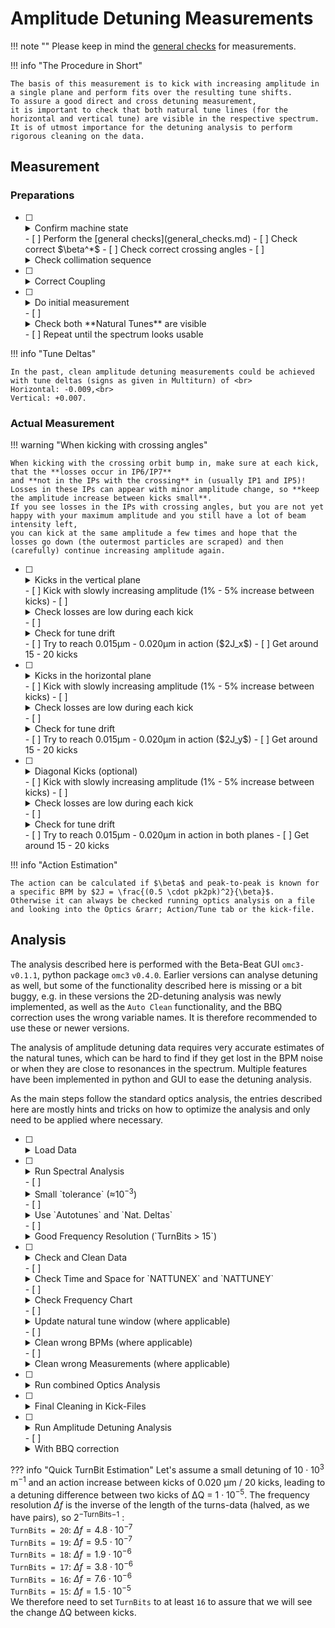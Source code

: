 # Amplitude Detuning Measurements

!!! note ""
    Please keep in mind the [general checks](general_checks.md) for measurements.

!!! info "The Procedure in Short"

    The basis of this measurement is to kick with increasing amplitude in a single plane and perform fits over the resulting tune shifts.
    To assure a good direct and cross detuning measurement,
    it is important to check that both natural tune lines (for the horizontal and vertical tune) are visible in the respective spectrum.
    It is of utmost importance for the detuning analysis to perform rigorous cleaning on the data.

## Measurement

### Preparations

- [ ] <details class="nodeco"><summary>Confirm machine state</summary>
      <p>
      Make sure that the configuration of the machine is as you expect it.
      </p></details>
    - [ ] Perform the [general checks](general_checks.md)
    - [ ] Check correct $\beta^*$
    - [ ] Check correct crossing angles
    - [ ] <details class="nodeco"><summary>Check collimation sequence</summary>
        <p>
        **"LOAD COARSE SETTINGS FOR NLO AT 30 CM"** is the current (run 3, 2022) collimation sequence for AC-Dipole kicks
        in the LHC at $\beta^*$ = 30cm up to &plusmn;170&mu;rad IP1-V/IP5-H crossing
        and &plusmn;150&mu;rad IP1-H, &minus;150&mu;rad to +140&mu;rad IP5-V separation.
        </p></details>

- [ ] <details class="nodeco"><summary>Correct Coupling</summary>
      <p>
      As always, coupling should be well corrected to $|C-| \approx 10^{-3}$.
      This can be easily achieved by performing diagonal kicks of intermediate strength, and get the correction values from the GUI.<br>
      :fontawesome-solid-triangle-exclamation: **Beware that the signs need to be switched for correction in the machine**.
      </p></details>

- [ ] <details class="nodeco"><summary>Do initial measurement</summary>
      <p>
      Start with a low AC-Dipole amplitude in both planes (e.g. 5%&minus;10%) and analyse the resulting data.
      </p></details>
    - [ ] <details class="nodeco"><summary>Check both **Natural Tunes** are visible</summary>
        <p>
        Perform a quick harmonic analysis on the resulting data and check the spectrum.
        Both natural tunes need to be visible in their respective plane for the majority of BPMs.
        If not, maybe try to adapt the tune delta and move the driven tunes closer to the natural ones.
        See Info-box "Tune Deltas" below.
        </p>
        <figure class="leftFigure">
            <img class="clickImg" src="../../../assets/images/amplitude_detuning_procedure/FrequencyChart_one_tune_not_found.png">
            <figcaption>Bad Spectrum.</figcaption>
        </figure>
        <figure class="rightFigure">
            <img class="clickImg" src="../../../assets/images/amplitude_detuning_procedure/FrequencyChart_both_tunes_found.png">
            <figcaption>Good Spectrum.</figcaption>
        </figure>
        </details>
    - [ ] Repeat until the spectrum looks usable

!!! info "Tune Deltas"

    In the past, clean amplitude detuning measurements could be achieved with tune deltas (signs as given in Multiturn) of <br>
    Horizontal: -0.009,<br>
    Vertical: +0.007.


### Actual Measurement

!!! warning "When kicking with crossing angles"

    When kicking with the crossing orbit bump in, make sure at each kick, that the **losses occur in IP6/IP7**
    and **not in the IPs with the crossing** in (usually IP1 and IP5)!
    Losses in these IPs can appear with minor amplitude change, so **keep the amplitude increase between kicks small**.
    If you see losses in the IPs with crossing angles, but you are not yet happy with your maximum amplitude and you still have a lot of beam intensity left,
    you can kick at the same amplitude a few times and hope that the losses go down (the outermost particles are scraped) and then (carefully) continue increasing amplitude again.


- [ ] <details class="nodeco"><summary>Kicks in the vertical plane</summary>
      <p>
      While keeping the AC-Dipole amplitude in the horizontal plane constant (but not zero, to avoid weird AC-Dipole behaviour and to see if there is coupling effects),
      slowly increase the amplitude in the vertical plane.
      </p></details>
    - [ ] Kick with slowly increasing amplitude (1% - 5% increase between kicks)
    - [ ] <details class="nodeco"><summary>Check losses are low during each kick</summary>
          <p>
          Adapt amplitude increase accordingly, as you do not want to dump the beam because the losses were to high.
          Also check the beam intensity, you will want to have good intensity if there are more detuning measurements in the other planes/settings to do.
          When kicking with crossing: head the warning above! Losses may occur with only a small amplitude increase!
          </p></details>
    - [ ] <details class="nodeco"><summary>Check for tune drift</summary>
          <p>
          If you are kicking with reduced tune deltas, it is also important to have an eye on the tune drift of the machine,
          so that you do not further decrease the distance between natural tune and excitation.
          Update the tune in Multiturn if necessary.
          The tune drifts will be compensated in the python analysis step by using data from the BBQ.
          </p></details>
    - [ ] Try to reach 0.015&mu;m - 0.020&mu;m in action ($2J_x$)
    - [ ] Get around 15 - 20 kicks

- [ ] <details class="nodeco"><summary>Kicks in the horizontal plane</summary>
      <p>
      While keeping the AC-Dipole amplitude in the vertical plane constant (but not zero, to avoid weird AC-Dipole behaviour and to see if there is coupling effects),
      slowly increase the amplitude in the horizontal plane.
      </p></details>
    - [ ] Kick with slowly increasing amplitude (1% - 5% increase between kicks)
    - [ ] <details class="nodeco"><summary>Check losses are low during each kick</summary>
          <p>
          Adapt amplitude increase accordingly, as you do not want to dump the beam because the losses were to high.
          Also check the beam intensity, you will want to have good intensity if there are more detuning measurements in the other planes/settings to do.
          When kicking with crossing: head the warning above! Losses may occur with only a small amplitude increase!
          </p></details>
    - [ ] <details class="nodeco"><summary>Check for tune drift</summary>
          <p>
          If you are kicking with reduced tune deltas, it is also important to have an eye on the tune drift of the machine,
          so that you do not further decrease the distance between natural tune and excitation.
          Update the tune in multiturn if necessary.
          The tune drifts will be compensated in the python analysis step by using data from the BBQ.
          </p></details>
    - [ ] Try to reach 0.015&mu;m - 0.020&mu;m in action ($2J_y$)
    - [ ] Get around 15 - 20 kicks

- [ ] <details class="nodeco"><summary>Diagonal Kicks (optional)</summary>
      <p>
      To increase the accuracy of the cross-term measurement, 2D kicks (and 3.5D fitting) can be performed.
      If this is desired, it makes sense to throw some diagonal kicks, i.e. kicks with (more or less, not too important for the fitting) equal amplitude into the mix.
      </p></details>
    - [ ] Kick with slowly increasing amplitude (1% - 5% increase between kicks)
    - [ ] <details class="nodeco"><summary>Check losses are low during each kick</summary>
          <p>
          Adapt amplitude increase accordingly, as you do not want to dump the beam because the losses were to high.
          Also check the beam intensity, you will want to have good intensity if there are more detuning measurements in the other planes/settings to do.
          When kicking with crossing: head the warning above! Losses may occur with only a small amplitude increase!
          </p></details>
    - [ ] <details class="nodeco"><summary>Check for tune drift</summary>
          <p>
          If you are kicking with reduced tune deltas, it is also important to have an eye on the tune drift of the machine,
          so that you do not further decrease the distance between natural tune and excitation.
          Update the tune in Multiturn if necessary.
          The tune drifts will be compensated in the python analysis step by using data from the BBQ.
          </p></details>
    - [ ] Try to reach 0.015&mu;m - 0.020&mu;m in action in both planes
    - [ ] Get around 15 - 20 kicks

!!! info "Action Estimation"

    The action can be calculated if $\beta$ and peak-to-peak is known for a specific BPM by $2J = \frac{(0.5 \cdot pk2pk)^2}{\beta}$.
    Otherwise it can always be checked running optics analysis on a file and looking into the Optics &rarr; Action/Tune tab or the kick-file.

## Analysis

The analysis described here is performed with the Beta-Beat GUI `omc3-v0.1.1`, python package `omc3` `v0.4.0`.
Earlier versions can analyse detuning as well, but some of the functionality described here is missing or a bit buggy,
e.g. in these versions the 2D-detuning analysis was newly implemented, as well as the `Auto Clean` functionality,
and the BBQ correction uses the wrong variable names. It is therefore recommended to use these or newer versions.

The analysis of amplitude detuning data requires very accurate estimates of the natural tunes,
which can be hard to find if they get lost in the BPM noise or when they are close to resonances in the spectrum.
Multiple features have been implemented in python and GUI to ease the detuning analysis.

As the main steps follow the standard optics analysis, the entries described here are mostly hints and tricks
on how to optimize the analysis and only need to be applied where necessary.

- [ ] <details class="nodeco"><summary>Load Data</summary>
      <p>
      Simply load the data in the BPM panel.
      Make sure you are loading the correct data and check the logbook for misfired kicks etc.
      </p></details>
- [ ] <details class="nodeco"><summary>Run Spectral Analysis</summary>
      <p>
      A bad spectral analysis can be recovered by the steps mentioned in "Cleaning",
      but a good frequency spectrum and well found natural tunes will save you a lot of time later on.
      </p></details>
    - [ ] <details class="nodeco"><summary>Small `tolerance` (&asymp;10<sup>&minus;3</sup>)</summary>
          <p>
          The tune tolerance (found in the `Tune Settings`) specifies in what region around the assumed natural tune (see next step, the region is $f$ &plusmn; tolerance), the highest frequency line is chosen to be the natural tune.
          To not accidentally capture the main tune or other excited resonances close by, the tolerance should be kept low (&asymp;10<sup>&minus;3</sup>).
          In case of large detuning (e.g. 40 &middot; 10<sup>3</sup> m<sup>&minus;1</sup> &times; 0.016m = 6.4 &middot; 10<sup>&minus;3</sup>) or change of the AC-Dipole frequency (e.g. to adapt for tune drifts),
          this could mean that the natural tune will not fall into this window anymore.
          Both can be avoided using `Autotunes` and maybe adapting the tune deltas (see next step),
          but can also be easily remedied in the cleaning step via the `Update Nattune` functionality.
          You can check the approximate tolerance window, by using the `Set Window` button of `Update Nattune`,
          which will set the markers according to the `Nattune` and `tolerance` in the `Tune Settings`,
          which might differ a bit from the actual window if `Autotunes` are used.
          </p>
          <figure>
              <img src="../../../assets/images/amplitude_detuning_procedure/tune_settings.png">
              <figcaption>Tune settings.</figcaption>
          </figure>
          <figure>
              <img class="clickImg" src="../../../assets/images/amplitude_detuning_procedure/FrequencyChart_tune_tolerance.png">
              <figcaption>Approximate tolerance window, shown in blue for the horizontal and in red for the vertical tune.</figcaption>
          </figure>
          </details>
    - [ ] <details class="nodeco"><summary>Use `Autotunes` and `Nat. Deltas`</summary>
          <p>
          In case the tunes do not coincide with the model, e.g. due to tune-drifts, we might run into problems when using a small tolerance (see previous step) as the natural tune might now be outside of the search window.
          One way to remedy that would be to also keep the model tunes up-to-date, e.g. use the exact tune values from the kick entries in the logbook.
          The one thing that should be constant during the measurement process though, are the tune deltas.
          The easiest way therefore, to make sure that at least the non-detuned tune is in the tolerance window, is to use the `Autotunes` in the `Tune Settings`:
          If this is activated (here for `transverse` planes), the highest peak in the whole spectrum is automatically assumed to be the driven tune.
          From those we can specify the difference to the natural tunes, by activating the `Nat. Deltas`, instead of the natural tunes themselves.
          Now, no matter the tune drift (if the tunes are kept updated in Multiturn), the unperturbed natural tune should always be, where we expect it.<br>
          :fontawesome-solid-triangle-exclamation: **Beware that the signs between the `Nat. Deltas` and Multiturn are inverted,** <br>
           as Multiturn uses the &Delta; to specify the excitation frequency based on the natural tune,
          while the GUI/harpy searches for the natural tune at &Delta; from the driven tune.
          </p>
          <figure>
              <img src="../../../assets/images/amplitude_detuning_procedure/tune_settings.png">
              <figcaption>Tune settings.</figcaption>
          </figure>
          </details>
    - [ ] <details class="nodeco"><summary>Good Frequency Resolution (`TurnBits > 15`)</summary>
          <p>
          As the tune shift can be very small, we would want a good resolution in frequency, which can be controlled by `TurnBits`.
          The standard value of `TurnBits` of `20` (leading to 2<sup>20</sup> complex coefficients, i.e. 2<sup>21</sup> spectral lines) is a good start, but can lead to excessive memory use when analysing 15&minus;20 files at once.
          I estimate (from experience), that with `19` turn-bits, you will need 60GB to 80GB of RAM, `20` will obviously double and `18` halve that value.
          Both of these should be good values to use (see Infobox "TurnBit Estimation" below).<br>
          The `OutputBits` on the other hand can be smaller, as the highest line stored per "bucket" will keep the frequency location calculated from the higher resolution form `TurnBits`.
          Therefore, even if the wrong line is selected (see step "Small tolerance"), the correct tune line will still be available in its bucket.
          The only issue would be, if there is a resonance really close by.
          A value of `10`-`12` (0.5 &middot; 10<sup>&minus;4</sup> - 10<sup>&minus;4</sup> tune units) should be enough, to keep the file-size manageable and allow to open all the files simultaneously in the GUI.
          </p></details>
- [ ] <details class="nodeco"><summary>Check and Clean Data</summary>
      <p>
      As mentioned before, it is of utmost importance to have clean data for the analysis as otherwise the fit will not work and yield unreasonable results.
      In principle each file needs to be checked that all BPMs point to the correct horizontal and vertical natural tunes, and cleaned appropriately.
      The following steps can be applied to recover the right natural tunes, if visible in the spectrum, limit error-bars and clean outliers.
      </p></details>
    - [ ] <details class="nodeco"><summary>Check Time and Space for `NATTUNEX` and `NATTUNEY`</summary>
        <p>
        For the amplitude detuning analysis, the most important factor is the correct determination of the natural tunes.
        When the `harpy` frequency analysis is done, one can check the found tunes in the `Analysis Panel` in the `Time and Space` tab.
        Make sure to select `NATTUNEX` and `NATTUNEY` not just the main tunes. <br>
        :fontawesome-solid-triangle-exclamation: **Be sure that the found tune shown is the natural tune and not the driven tune.** <br>
        Often it is required to check only one of them at a time, to get a clearer view.
        This can be easily achieved by *right clicking* into the data selection box on the left hand side of the plane that you want to unselect (or choosing `none`)
        and then *middle clicking* into the chart to auto-zoom the data.
        The BPMs should differ only very little in the found tune (< 10<sup>&minus;5</sup>), otherwise they need to be cleaned.
        The following steps describe how to do that.
        </p>
        <figure>
            <img class="clickImg" src="../../../assets/images/amplitude_detuning_procedure/data_with_outliers.png">
            <figcaption>Example of `NATTUNEX` data with outliers.</figcaption>
        </figure>
        <figure>
            <img class="clickImg" src="../../../assets/images/amplitude_detuning_procedure/clean_data.png">
            <figcaption>Example for clean (but not perfect) `NATTUNEX` data.</figcaption>
        </figure>
        </details>
    - [ ] <details class="nodeco"><summary>Check Frequency Chart</summary>
        <p>
        In case of differences in the found tunes of the BPMs, the first check should always be the `Frequency Chart` in the adjacent tab of the `Analysis Panel`.
        Especially, if there are clusters of found frequencies (i.e half of the BPMs agree on one frequency, the other half on another) in the `Time and Space Chart`,
        this hints at resonance lines close by that are mistaken for the natural tune.
        In any case, one needs to manually identify which of the lines within the selected `tolerance` (see in one of the analysis steps above) is the actual tune.
        If it is not clear at first glance, **compare the spectrum of the current kick with previous kicks** to see the natural tune evolution with increasing amplitude.
        Once the right tune is identified - or determined of being not present in the spectrum - one of the next steps can be applied.
        Very helpful when trying to identify where the currently found natural tune is located in the `Frequency Spectrum`,
        is to activate the `Resonance Lines` and select `Nat. Tune (Measured)`, which shows the average natural tunes of all BPMs (of the first selected analysis data).
        <figure>
            <img class="clickImg" src="../../../assets/images/amplitude_detuning_procedure/freq_nattune.gif">
            <figcaption>Show the natural tune in the frequency spectum.</figcaption>
        </figure>
        </p>
        </details>
    - [ ] <details class="nodeco"><summary>Update natural tune window (where applicable)</summary>
        <p>
        If the correct natural tune is visible in the spectrum but could not be identified properly, due to resonance lines close by or because the line lies outside of the `tolerance` window,
        one does not have to repeat the analysis with adapted tunes, deltas and tolerance window, as needs to be done when using the python2 GUI,
        but can use the `Update Lin-File` functionality:</p>
        <ul>
        <li> Select the BPMs you want to update.
          If you want to update only one plane deselect (*right click* into the data selection box or choose `none`) all BPMs in the other plane.
          If you want to update all BPMs in one plane, use `Ctrl + a` in the data of the plane you want to select. *(Minimize the legend first...)*<br>
          :fontawesome-solid-triangle-exclamation: **ONLY SELECTED BPMS WILL BE UPDATED**
        <li> Activate the `Natural Tune Window` by checking `show`.
        <li> Click `Set Window` if the vertical markers are not showing.
        <li> Set the markers so that the highest line they contain is the natural tune.
             If there is no line for a selected BPM between the markers ( the window is `empty`), it can either throw an `error`, `remove` the bpm or `ignore` and leave the value as is.<br>
             (<span style="color:blue">blue</span> markers for the horizontal tune, <span style="color:red">red</span> markers for the vertical tune).
        <li> Click <code style="color:green">Update Lin-File</code>.
        </ul>
        <figure>
            <img class="clickImg" src="../../../assets/images/amplitude_detuning_procedure/update_linfile.gif">
            <figcaption>How to update the natural tune in the Lin-File.</figcaption>
        </figure>
        </details>
    - [ ] <details class="nodeco"><summary>Clean wrong BPMs (where applicable)</summary>
        <p>
        If updating the natural tune window from the last step is not sufficient (e.g. if the tune line is hidden in noise), the respective BPMs should be removed.
        Data can be manually cleaned by using the `Clean` functionality: Set the cursors around the data that you want to keep and `Clean`.
        Or one can use the `Auto Clean` functionality, which removes all outliers based on a gaussian distribution of the points until all points either lie inside the given `limit` or
        no points are beyond an automatically determined (by the number of points) range.
        In both cases, the majority of the BPMs should already agree on the natural tune and any cleaning step can be undone, either separately in `X` and `Y` or int `both` planes.
        <figure>
            <img class="clickImg" src="../../../assets/images/amplitude_detuning_procedure/autoclean_and_revert.gif">
            <figcaption>`Auto Clean` and `Undo` example.</figcaption>
        </figure>
        </p></details>
    - [ ] <details class="nodeco"><summary>Clean wrong Measurements (where applicable)</summary>
        <p>
        If the measurement is just very noisy and the natural tune can not be recovered using the `Update Lin-File` or cleaning methods described above,
        it might be best to remove the measurement completely.
        If rigorous kicks have been performed, this might not be dramatic.
        In case one plane has resulted in a nice measurement, but the other not so much, this measurement might need to be manually cleaned in the `Kick File` after optics analysis,
        see in the later step.
        </p></details>
- [ ] <details class="nodeco"><summary>Run combined Optics Analysis</summary>
    <p>
    After all measurements are satisfyingly cleaned, the optics analysis (`Get Optics`) can be run on **all measurements combined**, so that they end up all
    in the same folder in the same `Kick File` (per plane).
    Give the analysis a nice name, identifying what kind of measurement you are doing (e.g. `b1_ampdet_vertical_30cm_with_xing`).
    </p></details>
- [ ] <details class="nodeco"><summary>Final Cleaning in Kick-Files</summary>
    <p>
    After the optics analysis has run, the only input from it that is needed for the detuning analysis are the `Kick-Files`.
    In fact, these are the only files required to be present in the folder given as input to the python `omc3.amplitude_detuning_analysis` script.
    In the case discussed above, that for one kick one wants to keep one tune plane but not the other, one can now open the respective `kick_x` or `kick_y`
    file and set the natural tune entry (e.g. `NATTUNEX`) for that kick to `NaN`.
    That way, this tune measurement will be ignored.<br>
    :fontawesome-solid-triangle-exclamation: **If you delete the whole line of the kick, you also remove the action data, which is needed to calculate the cross-term for this kick.** <br>
    You would therefore also erase that datapoint, even though the measurement was fine.
    </p></details>
- [ ] <details class="nodeco"><summary>Run Amplitude Detuning Analysis</summary>
    <p>
    To run the amplitude detuning analysis, go in the `Optics Panel` to the `Action/Tune Tab` and select the `optics` analysis data.
    The GUI already allows for a quick check, if the data looks okay, e.g. no immensely large error-bars, outliers, etc.
    A quick and simple fit can already be performed here, with the slope being output in the logging line at the bottom.
    To start the `python` analysis, click `Python Detuning Analysis`.
    In the `Amplitude Detuning Analysis` window make sure that the right `Action Plane` for your kicks is selected.
    Choose `XY` for the 2D/4D analysis.
    Also make sure, that the tick at `AC-Dipole` is set, which will compensate the direct terms for the forced oscillations (i.e. divide the detuning by a factor of 2) in the plots.
    The analysis from the GUI is usually run with BBQ correction, which can be `deactivated` by choosing this option in the `BBQ Filtering Method`
    (it does not make sense to use the BBQ data without filtering first, therefore no filtering = no BBQ correction).
    Clicking on `Start` runs the amplitude detuning `python` script on the current optics data and - if this is successful - also runs the plotting functions
    for the results (and the BBQ, if this function was not deactivated).
    This plotting is also done in `python`, resulting in `matplotlib` windows to pop up and `plot.ampdet_dQ*d2J*.pdf` files to appear in the optics result directory.
    </p>
    <figure style="width:80%;">
        <img src="../../../assets/images/amplitude_detuning_procedure/ampdet_analysis_window.png">
        <figcaption>The amplitude detuning analysis window.</figcaption>
    </figure>
    </details>
    - [ ] <details class="nodeco"><summary>With BBQ correction</summary>
        <p>
        To account for any tune drifts of the machine during the measurement, the tune data is corrected by the data from the BBQ.
        As this data is very noisy (and contains the outliers from the AC-Dipole excitation), it needs to be cleaned first.
        A moving average of the given `Window length` is used determining a tune estimation over the kick timerange.
        This data is extracted from timber and saved into a `bbq_ampdet.tfs` file in the optics results folder.
        So in case you run the same detuning analysis again, but maybe want to modify the BBQ cleaning parameters, this data can be re-used by ticking `Use previous BBQ`.
        The first cleaning method `outliers` is using the same algorithm as `Auto Clean`, and requires an `outlier limit` to be set.
        BBQ data deviating less than this limit from the moving average are never cleaned.
        The moving average is then calculated on the cleaned data and the closest value to the kick time subtracted from the natural tune measured during the kick.
        The second method `cut` allows to choose a fixed `cut` around the assumed natural tunes and data beyond that value is cleaned.
        In this case also `Fine windowing` can be enabled, which performs another moving average on the now cleaned data and data-points deviating more than the `fine cut`
        value are also cleaned.<br>
        </p></details>

??? info "Quick TurnBit Estimation"
    Let's assume a small detuning of 10 &middot; 10<sup>3</sup> m<sup>&minus;1</sup> and an action increase between kicks of 0.020 &mu;m / 20 kicks,
    leading to a detuning difference between two kicks of &Delta;Q = 1 &middot; 10<sup>&minus;5</sup>.
    The frequency resolution $\Delta f$ is the inverse of the length of the turns-data (halved, as we have pairs), so 2<sup>&minus;TurnBits&minus;1</sup> :<br>
    `TurnBits = 20`: $\Delta f = 4.8 \cdot 10^{-7}$<br>
    `TurnBits = 19`: $\Delta f = 9.5 \cdot 10^{-7}$<br>
    `TurnBits = 18`: $\Delta f = 1.9 \cdot 10^{-6}$<br>
    `TurnBits = 17`: $\Delta f = 3.8 \cdot 10^{-6}$<br>
    `TurnBits = 16`: $\Delta f = 7.6 \cdot 10^{-6}$<br>
    `TurnBits = 15`: $\Delta f = 1.5 \cdot 10^{-5}$<br>
    We therefore need to set `TurnBits` to at least `16` to assure that we will see the change &Delta;Q between kicks.
